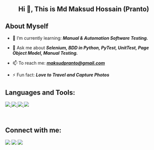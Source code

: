 <h2 align="center">Hi 👋, This is Md Maksud Hossain (Pranto)</h2>
<!-- <h1 align="center">I'm a passionate Web Developer.</h3> -->


## About Myself

<!-- - 🔭 I’m currently working on ***[MERN Projects](https://coders-book-shop.web.app/)*** -->

- 🌱 I’m currently learning: ***Manual & Automation Software Testing.***

- 💬 Ask me about ***Selenium, BDD in Python, PyTest, UnitTest, Page Object Model, Manual Testing.***

<!-- - 👯 I’m looking to collaborate on **OpenSource Projects** -->

<!-- - 👨‍💻 All of my projects are available at **[My Portfolio](https://subhamraoniar.com)** -->

- 📫 To reach me: ***maksudpranto@gmail.com***

- ⚡ Fun fact: ***Love to Travel and Capture Photos***

## Languages and Tools:

<p align="left">
    <a href="https://www.python.org" target="_blank"> <img src="https://img.icons8.com/color/48/000000/python.png"/> </a>
    <a href="https://www.selenium.dev/" target="_blank"> <img src="https://img.icons8.com/fluent/48/000000/selenium-test-automation.png"/> </a>
    <a href="https://www.w3schools.com/sql/sql_intro.asp" target="_blank"> <img src="https://img.icons8.com/color-glass/48/000000/sql.png"/> </a>
    <a href="https://www.w3schools.com/html/" target="_blank"> <img src="https://img.icons8.com/color/48/000000/html-5--v1.png"/> </a>
    


</p>

<br/>

## Connect with me:
<p align="left">

<a href = "https://www.facebook.com/pranto005/"><img src="https://img.icons8.com/fluent/50/000000/facebook-new.png"/></a>
<a href = "https://www.linkedin.com/in/mhpranto//"><img src="https://img.icons8.com/fluent/48/000000/linkedin.png"/></a>
<a href = "https://www.instagram.com/pranto.myself/"><img src="https://img.icons8.com/fluent/48/000000/instagram-new.png"/>
<!-- <a href = "https://www.youtube.com/channel/UC-NXT1lYAOPa3lrgWXqvuHA"><img src="https://img.icons8.com/color/48/000000/youtube-play.png"/></a> -->
<!-- <a href = "https://twitter.com/subhamraoniar"><img src="https://img.icons8.com/fluent/48/000000/twitter.png"/></a> -->

</p>
